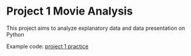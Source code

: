 # Project 1 Movie Analysis
This project aims to analyze explanatory data and data presentation on Python


Example code: [project 1 practice](mailto:tonytran@gmail.com)
